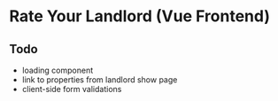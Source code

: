 # Rate Your Landlord (Vue Frontend)

## Todo

- loading component
- link to properties from landlord show page
- client-side form validations